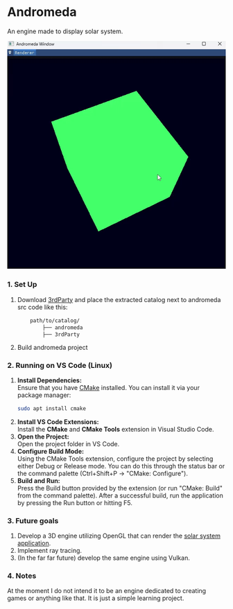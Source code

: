 # Andromeda
An engine made to display solar system.

![Andromeda demo](Assets/cube_rotation.gif)

### 1. Set Up
1. Download [3rdParty](https://drive.google.com/uc?export=download&id=12FWyoT9oNLicftqyYy6T3bgmBVZnht8h) and place the extracted catalog next to andromeda src code like this:
    ```
        path/to/catalog/
            ├── andromeda
            ├── 3rdParty
    ```
2. Build andromeda project

### 2. Running on VS Code (Linux)
1. **Install Dependencies:**  
    Ensure that you have [CMake](https://cmake.org/) installed. You can install it via your package manager:
    ```bash
    sudo apt install cmake
    ```
2. **Install VS Code Extensions:**  
    Install the __CMake__ and __CMake Tools__ extension in Visual Studio Code. 
3. **Open the Project:**  
    Open the project folder in VS Code.
4. **Configure Build Mode:**  
    Using the CMake Tools extension, configure the project by selecting either Debug or Release mode. You can do this through the status bar or the command palette (Ctrl+Shift+P → "CMake: Configure").
5. **Build and Run:**  
    Press the Build button provided by the extension (or run "CMake: Build" from the command palette). After a successful build, run the application by pressing the Run button or hitting F5.

### 3. Future goals
1. Develop a 3D engine utilizing OpenGL that can render the [solar system application](https://github.com/ArturasDruteika/SolarSystem).
2. Implement ray tracing.
3. (In the far far future) develop the same engine using Vulkan.

### 4. Notes
At the moment I do not intend it to be an engine dedicated to creating games or anything like that. It is just a simple learning project.
